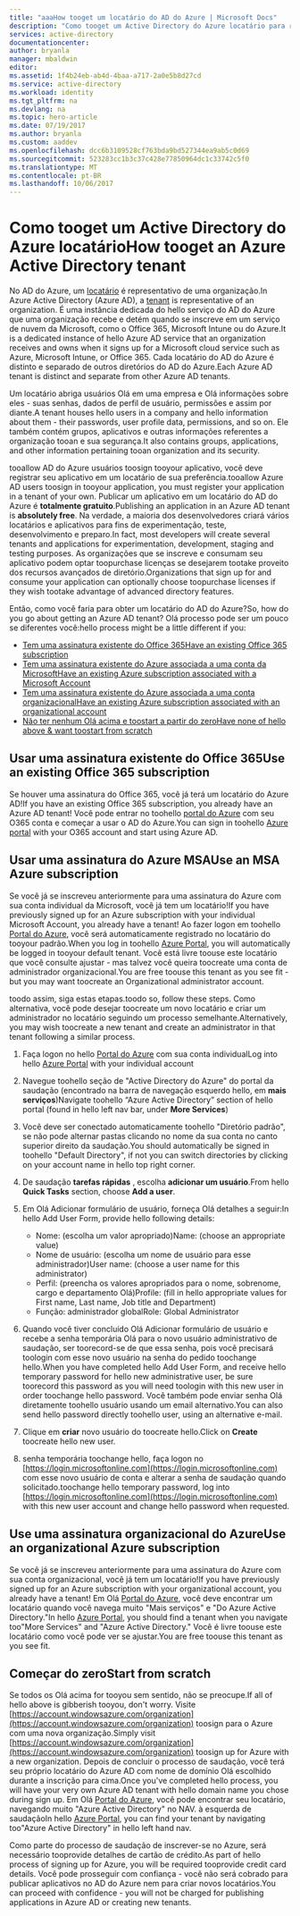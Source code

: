 ```yaml
---
title: "aaaHow tooget um locatário do AD do Azure | Microsoft Docs"
description: "Como tooget um Active Directory do Azure locatário para registrar e criação de aplicativos."
services: active-directory
documentationcenter: 
author: bryanla
manager: mbaldwin
editor: 
ms.assetid: 1f4b24eb-ab4d-4baa-a717-2a0e5b8d27cd
ms.service: active-directory
ms.workload: identity
ms.tgt_pltfrm: na
ms.devlang: na
ms.topic: hero-article
ms.date: 07/19/2017
ms.author: bryanla
ms.custom: aaddev
ms.openlocfilehash: dcc6b3109528cf763bda9bd527344ea9ab5c0d69
ms.sourcegitcommit: 523283cc1b3c37c428e77850964dc1c33742c5f0
ms.translationtype: MT
ms.contentlocale: pt-BR
ms.lasthandoff: 10/06/2017
---
```

# <a name="how-tooget-an-azure-active-directory-tenant"></a><span data-ttu-id="a633a-103">Como tooget um Active Directory do Azure locatário</span><span class="sxs-lookup"><span data-stu-id="a633a-103">How tooget an Azure Active Directory tenant</span></span>
<span data-ttu-id="a633a-104">No AD do Azure, um [locatário](https://msdn.microsoft.com/library/azure/jj573650.aspx#BKMK_WhatIsAnAzureADTenant) é representativo de uma organização.</span><span class="sxs-lookup"><span data-stu-id="a633a-104">In Azure Active Directory (Azure AD), a [tenant](https://msdn.microsoft.com/library/azure/jj573650.aspx#BKMK_WhatIsAnAzureADTenant) is representative of an organization.</span></span>  <span data-ttu-id="a633a-105">É uma instância dedicada do hello serviço do AD do Azure que uma organização recebe e detém quando se inscreve em um serviço de nuvem da Microsoft, como o Office 365, Microsoft Intune ou do Azure.</span><span class="sxs-lookup"><span data-stu-id="a633a-105">It is a dedicated instance of hello Azure AD service that an organization receives and owns when it signs up for a Microsoft cloud service such as Azure, Microsoft Intune, or Office 365.</span></span>  <span data-ttu-id="a633a-106">Cada locatário do AD do Azure é distinto e separado de outros diretórios do AD do Azure.</span><span class="sxs-lookup"><span data-stu-id="a633a-106">Each Azure AD tenant is distinct and separate from other Azure AD tenants.</span></span>  

<span data-ttu-id="a633a-107">Um locatário abriga usuários Olá em uma empresa e Olá informações sobre eles - suas senhas, dados de perfil de usuário, permissões e assim por diante.</span><span class="sxs-lookup"><span data-stu-id="a633a-107">A tenant houses hello users in a company and hello information about them - their passwords, user profile data, permissions, and so on.</span></span>  <span data-ttu-id="a633a-108">Ele também contém grupos, aplicativos e outras informações referentes a organização tooan e sua segurança.</span><span class="sxs-lookup"><span data-stu-id="a633a-108">It also contains groups, applications, and other information pertaining tooan organization and its security.</span></span>

<span data-ttu-id="a633a-109">tooallow AD do Azure usuários toosign tooyour aplicativo, você deve registrar seu aplicativo em um locatário de sua preferência.</span><span class="sxs-lookup"><span data-stu-id="a633a-109">tooallow Azure AD users toosign in tooyour application, you must register your application in a tenant of your own.</span></span>  <span data-ttu-id="a633a-110">Publicar um aplicativo em um locatário do AD do Azure é **totalmente gratuito**.</span><span class="sxs-lookup"><span data-stu-id="a633a-110">Publishing an application in an Azure AD tenant is **absolutely free**.</span></span>  <span data-ttu-id="a633a-111">Na verdade, a maioria dos desenvolvedores criará vários locatários e aplicativos para fins de experimentação, teste, desenvolvimento e preparo.</span><span class="sxs-lookup"><span data-stu-id="a633a-111">In fact, most developers will create several tenants and applications for experimentation, development, staging and testing purposes.</span></span>  <span data-ttu-id="a633a-112">As organizações que se inscreve e consumam seu aplicativo podem optar toopurchase licenças se desejarem tootake proveito dos recursos avançados de diretório.</span><span class="sxs-lookup"><span data-stu-id="a633a-112">Organizations that sign up for and consume your application can optionally choose toopurchase licenses if they wish tootake advantage of advanced directory features.</span></span>

<span data-ttu-id="a633a-113">Então, como você faria para obter um locatário do AD do Azure?</span><span class="sxs-lookup"><span data-stu-id="a633a-113">So, how do you go about getting an Azure AD tenant?</span></span>  <span data-ttu-id="a633a-114">Olá processo pode ser um pouco se diferentes você:</span><span class="sxs-lookup"><span data-stu-id="a633a-114">hello process might be a little different if you:</span></span>

* [<span data-ttu-id="a633a-115">Tem uma assinatura existente do Office 365</span><span class="sxs-lookup"><span data-stu-id="a633a-115">Have an existing Office 365 subscription</span></span>](#use-an-existing-office-365-subscription)
* [<span data-ttu-id="a633a-116">Tem uma assinatura existente do Azure associada a uma conta da Microsoft</span><span class="sxs-lookup"><span data-stu-id="a633a-116">Have an existing Azure subscription associated with a Microsoft Account</span></span>](#use-an-msa-azure-subscription)
* [<span data-ttu-id="a633a-117">Tem uma assinatura existente do Azure associada a uma conta organizacional</span><span class="sxs-lookup"><span data-stu-id="a633a-117">Have an existing Azure subscription associated with an organizational account</span></span>](#use-an-organizational-azure-subscription)
* [<span data-ttu-id="a633a-118">Não ter nenhum Olá acima e toostart a partir do zero</span><span class="sxs-lookup"><span data-stu-id="a633a-118">Have none of hello above & want toostart from scratch</span></span>](#start-from-scratch)

## <a name="use-an-existing-office-365-subscription"></a><span data-ttu-id="a633a-119">Usar uma assinatura existente do Office 365</span><span class="sxs-lookup"><span data-stu-id="a633a-119">Use an existing Office 365 subscription</span></span>
<span data-ttu-id="a633a-120">Se houver uma assinatura do Office 365, você já terá um locatário do Azure AD!</span><span class="sxs-lookup"><span data-stu-id="a633a-120">If you have an existing Office 365 subscription, you already have an Azure AD tenant!</span></span> <span data-ttu-id="a633a-121">Você pode entrar no toohello [portal do Azure](https://portal.azure.com) com seu O365 conta e começar a usar o AD do Azure.</span><span class="sxs-lookup"><span data-stu-id="a633a-121">You can sign in toohello [Azure portal](https://portal.azure.com) with your O365 account and start using Azure AD.</span></span>

## <a name="use-an-msa-azure-subscription"></a><span data-ttu-id="a633a-122">Usar uma assinatura do Azure MSA</span><span class="sxs-lookup"><span data-stu-id="a633a-122">Use an MSA Azure subscription</span></span>
<span data-ttu-id="a633a-123">Se você já se inscreveu anteriormente para uma assinatura do Azure com sua conta individual da Microsoft, você já tem um locatário!</span><span class="sxs-lookup"><span data-stu-id="a633a-123">If you have previously signed up for an Azure subscription with your individual Microsoft Account, you already have a tenant!</span></span>  <span data-ttu-id="a633a-124">Ao fazer logon em toohello [Portal do Azure](https://portal.azure.com), você será automaticamente registrado no locatário do tooyour padrão.</span><span class="sxs-lookup"><span data-stu-id="a633a-124">When you log in toohello [Azure Portal](https://portal.azure.com), you will automatically be logged in tooyour default tenant.</span></span> <span data-ttu-id="a633a-125">Você está livre toouse este locatário que você consulte ajustar - mas talvez você queira toocreate uma conta de administrador organizacional.</span><span class="sxs-lookup"><span data-stu-id="a633a-125">You are free toouse this tenant as you see fit - but you may want toocreate an Organizational administrator account.</span></span>

<span data-ttu-id="a633a-126">toodo assim, siga estas etapas.</span><span class="sxs-lookup"><span data-stu-id="a633a-126">toodo so, follow these steps.</span></span>  <span data-ttu-id="a633a-127">Como alternativa, você pode desejar toocreate um novo locatário e criar um administrador no locatário seguindo um processo semelhante.</span><span class="sxs-lookup"><span data-stu-id="a633a-127">Alternatively, you may wish toocreate a new tenant and create an administrator in that tenant following a similar process.</span></span>

1. <span data-ttu-id="a633a-128">Faça logon no hello [Portal do Azure](https://portal.azure.com) com sua conta individual</span><span class="sxs-lookup"><span data-stu-id="a633a-128">Log into hello [Azure Portal](https://portal.azure.com) with your individual account</span></span>
2. <span data-ttu-id="a633a-129">Navegue toohello seção de "Active Directory do Azure" do portal da saudação (encontrado na barra de navegação esquerdo hello, em **mais serviços**)</span><span class="sxs-lookup"><span data-stu-id="a633a-129">Navigate toohello “Azure Active Directory” section of hello portal (found in hello left nav bar, under **More Services**)</span></span>
3. <span data-ttu-id="a633a-130">Você deve ser conectado automaticamente toohello "Diretório padrão", se não pode alternar pastas clicando no nome da sua conta no canto superior direito da saudação.</span><span class="sxs-lookup"><span data-stu-id="a633a-130">You should automatically be signed in toohello "Default Directory", if not you can switch directories by clicking on your account name in hello top right corner.</span></span>
4. <span data-ttu-id="a633a-131">De saudação **tarefas rápidas** , escolha **adicionar um usuário**.</span><span class="sxs-lookup"><span data-stu-id="a633a-131">From hello **Quick Tasks** section, choose **Add a user**.</span></span>
5. <span data-ttu-id="a633a-132">Em Olá Adicionar formulário de usuário, forneça Olá detalhes a seguir:</span><span class="sxs-lookup"><span data-stu-id="a633a-132">In hello Add User Form, provide hello following details:</span></span>

   * <span data-ttu-id="a633a-133">Nome: (escolha um valor apropriado)</span><span class="sxs-lookup"><span data-stu-id="a633a-133">Name: (choose an appropriate value)</span></span>
   * <span data-ttu-id="a633a-134">Nome de usuário: (escolha um nome de usuário para esse administrador)</span><span class="sxs-lookup"><span data-stu-id="a633a-134">User name: (choose a user name for this administrator)</span></span>
   * <span data-ttu-id="a633a-135">Perfil: (preencha os valores apropriados para o nome, sobrenome, cargo e departamento Olá)</span><span class="sxs-lookup"><span data-stu-id="a633a-135">Profile: (fill in hello appropriate values for First name, Last name, Job title and Department)</span></span>
   * <span data-ttu-id="a633a-136">Função: administrador global</span><span class="sxs-lookup"><span data-stu-id="a633a-136">Role: Global Administrator</span></span>
6. <span data-ttu-id="a633a-137">Quando você tiver concluído Olá Adicionar formulário de usuário e recebe a senha temporária Olá para o novo usuário administrativo de saudação, ser toorecord-se de que essa senha, pois você precisará toologin com esse novo usuário na senha do pedido toochange hello.</span><span class="sxs-lookup"><span data-stu-id="a633a-137">When you have completed hello Add User Form, and receive hello temporary password for hello new administrative user, be sure toorecord this password as you will need toologin with this new user in order toochange hello password.</span></span> <span data-ttu-id="a633a-138">Você também pode enviar senha Olá diretamente toohello usuário usando um email alternativo.</span><span class="sxs-lookup"><span data-stu-id="a633a-138">You can also send hello password directly toohello user, using an alternative e-mail.</span></span>
7. <span data-ttu-id="a633a-139">Clique em **criar** novo usuário do toocreate hello.</span><span class="sxs-lookup"><span data-stu-id="a633a-139">Click on **Create** toocreate hello new user.</span></span>
8. <span data-ttu-id="a633a-140">senha temporária toochange hello, faça logon no [https://login.microsoftonline.com](https://login.microsoftonline.com) com esse novo usuário de conta e alterar a senha de saudação quando solicitado.</span><span class="sxs-lookup"><span data-stu-id="a633a-140">toochange hello temporary password, log into [https://login.microsoftonline.com](https://login.microsoftonline.com) with this new user account and change hello password when requested.</span></span>

## <a name="use-an-organizational-azure-subscription"></a><span data-ttu-id="a633a-141">Use uma assinatura organizacional do Azure</span><span class="sxs-lookup"><span data-stu-id="a633a-141">Use an organizational Azure subscription</span></span>
<span data-ttu-id="a633a-142">Se você já se inscreveu anteriormente para uma assinatura do Azure com sua conta organizacional, você já tem um locatário!</span><span class="sxs-lookup"><span data-stu-id="a633a-142">If you have previously signed up for an Azure subscription with your organizational account, you already have a tenant!</span></span>  <span data-ttu-id="a633a-143">Em Olá [Portal do Azure](https://portal.azure.com), você deve encontrar um locatário quando você navega muito "Mais serviços" e "Do Azure Active Directory."</span><span class="sxs-lookup"><span data-stu-id="a633a-143">In hello [Azure Portal](https://portal.azure.com), you should find a tenant when you navigate too"More Services" and "Azure Active Directory."</span></span>  <span data-ttu-id="a633a-144">Você é livre toouse este locatário como você pode ver se ajustar.</span><span class="sxs-lookup"><span data-stu-id="a633a-144">You are free toouse this tenant as you see fit.</span></span>

## <a name="start-from-scratch"></a><span data-ttu-id="a633a-145">Começar do zero</span><span class="sxs-lookup"><span data-stu-id="a633a-145">Start from scratch</span></span>
<span data-ttu-id="a633a-146">Se todos os Olá acima for tooyou sem sentido, não se preocupe.</span><span class="sxs-lookup"><span data-stu-id="a633a-146">If all of hello above is gibberish tooyou, don't worry.</span></span>  <span data-ttu-id="a633a-147">Visite [https://account.windowsazure.com/organization](https://account.windowsazure.com/organization) toosign para o Azure com uma nova organização.</span><span class="sxs-lookup"><span data-stu-id="a633a-147">Simply visit [https://account.windowsazure.com/organization](https://account.windowsazure.com/organization) toosign up for Azure with a new organization.</span></span>  <span data-ttu-id="a633a-148">Depois de concluir o processo de saudação, você terá seu próprio locatário do Azure AD com nome de domínio Olá escolhido durante a inscrição para cima.</span><span class="sxs-lookup"><span data-stu-id="a633a-148">Once you've completed hello process, you will have your very own Azure AD tenant with hello domain name you chose during sign up.</span></span>  <span data-ttu-id="a633a-149">Em Olá [Portal do Azure](https://portal.azure.com), você pode encontrar seu locatário, navegando muito "Azure Active Directory" no NAV. à esquerda de saudação</span><span class="sxs-lookup"><span data-stu-id="a633a-149">In hello [Azure Portal](https://portal.azure.com), you can find your tenant by navigating too"Azure Active Directory" in hello left hand nav.</span></span>

<span data-ttu-id="a633a-150">Como parte do processo de saudação de inscrever-se no Azure, será necessário tooprovide detalhes de cartão de crédito.</span><span class="sxs-lookup"><span data-stu-id="a633a-150">As part of hello process of signing up for Azure, you will be required tooprovide credit card details.</span></span>  <span data-ttu-id="a633a-151">Você pode prosseguir com confiança - você não será cobrado para publicar aplicativos no AD do Azure nem para criar novos locatários.</span><span class="sxs-lookup"><span data-stu-id="a633a-151">You can proceed with confidence - you will not be charged for publishing applications in Azure AD or creating new tenants.</span></span>
